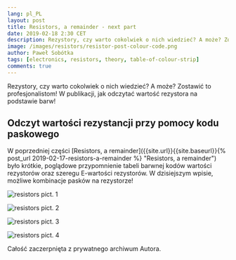```yaml
---
lang: pl_PL
layout: post
title: Resistors, a remainder - next part
date: 2019-02-18 2:30 CET 
description: Rezystory, czy warto cokolwiek o nich wiedzieć? A może? Zostawić to profesjonalistom! W publikacji, przepis jak odczytać wartość rezystora na podstawie barw! 
image: /images/resistors/resistor-post-colour-code.png
author: Paweł Sobótka
tags: [electronics, resistors, theory, table-of-colour-strip]
comments: true
---
```


Rezystory, czy warto cokolwiek o nich wiedzieć? A może? Zostawić to profesjonalistom! W publikacji, jak odczytać wartość rezystora na podstawie barw!

## Odczyt wartości rezystancji przy pomocy kodu paskowego

W poprzedniej części [Resistors, a remainder]({{site.url}}{{site.baseurl}}{% post_url 2019-02-17-resistors-a-remainder %} "Resistors, a remainder") było krótkie, poglądowe przypomnienie tabeli barwnej kodów wartości rezystorów oraz szeregu E-wartości rezystorów. W dzisiejszym wpisie, możliwe kombinacje pasków na rezystorze!

![resistors pict. 1]({{site.url}}{{site.baseurl}}/images/resistors/resistor-1.png "Kod barwny na rezystorze, trzy paski barwne ")

![resistors pict. 2]({{site.url}}{{site.baseurl}}/images/resistors/resistor-2.png "Kod barwny na rezystorze, cztery paski barwne")

![resistors pict. 3]({{site.url}}{{site.baseurl}}/images/resistors/resistor-3.png "Kod barwny na rezystorze, pięć pasków barwnych")

![resistors pict. 4]({{site.url}}{{site.baseurl}}/images/resistors/resistor-4.png "Kod barwny na rezystorze, sześć pasków barwnych")


Całość zaczerpnięta z prywatnego archiwum Autora.

